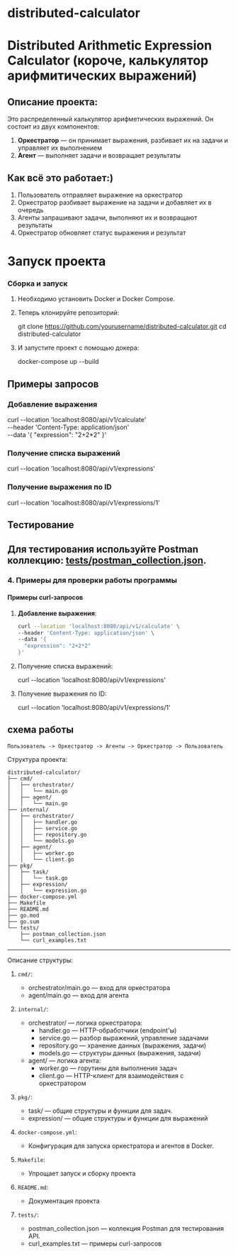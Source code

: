 # distributed-calculator
# Distributed Arithmetic Expression Calculator (короче, калькулятор арифмитических выражений)

## Описание проекта:

Это распределенный калькулятор арифметических выражений. Он состоит из двух компонентов:
1. **Оркестратор** — он принимает выражения, разбивает их на задачи и управляет их выполнением
2. **Агент** — выполняет задачи и возвращает результаты

## Как всё это работает:)

1. Пользователь отправляет выражение на оркестратор
2. Оркестратор разбивает выражение на задачи и добавляет их в очередь
3. Агенты запрашивают задачи, выполняют их и возвращают результаты
4. Оркестратор обновляет статус выражения и результат
   
# Запуск проекта

### Сборка и запуск

1. Необходимо установить Docker и Docker Compose.
2. Теперь клонируйте репозиторий:
  
   git clone https://github.com/yourusername/distributed-calculator.git
   cd distributed-calculator
   
3. И запустите проект с помощью докера:
  
   docker-compose up --build
## Примеры запросов

### Добавление выражения
curl --location 'localhost:8080/api/v1/calculate' \
--header 'Content-Type: application/json' \
--data '{
  "expression": "2+2*2"
}'
### Получение списка выражений
curl --location 'localhost:8080/api/v1/expressions'
### Получение выражения по ID
curl --location 'localhost:8080/api/v1/expressions/1'
## Тестирование

Для тестирования используйте Postman коллекцию: [tests/postman_collection.json](tests/postman_collection.json).
---

### 4. **Примеры для проверки работы программы**

#### Примеры curl-запросов

1. **Добавление выражения**:
   ```bash
   curl --location 'localhost:8080/api/v1/calculate' \
   --header 'Content-Type: application/json' \
   --data '{
     "expression": "2+2*2"
   }'
   
2. Получение списка выражений:
  
   curl --location 'localhost:8080/api/v1/expressions'
   
3. Получение выражения по ID:
  
   curl --location 'localhost:8080/api/v1/expressions/1'
   




## схема работы
```
Пользователь -> Оркестратор -> Агенты -> Оркестратор -> Пользователь
```
Структура проекта:
```
distributed-calculator/
├── cmd/
│   ├── orchestrator/
│   │   └── main.go
│   ├── agent/
│   │   └── main.go
├── internal/
│   ├── orchestrator/
│   │   ├── handler.go
│   │   ├── service.go
│   │   ├── repository.go
│   │   └── models.go
│   ├── agent/
│   │   ├── worker.go
│   │   └── client.go
├── pkg/
│   ├── task/
│   │   └── task.go
│   ├── expression/
│   │   └── expression.go
├── docker-compose.yml
├── Makefile
├── README.md
├── go.mod
├── go.sum
└── tests/
    ├── postman_collection.json
    └── curl_examples.txt 
```

---
Описание структуры:

1. `cmd/`:
   - orchestrator/main.go — вход для оркестратора
   - agent/main.go — вход для агента

2. `internal/`:
   - orchestrator/ — логика оркестратора:
     - handler.go — HTTP-обработчики (endpoint'ы)
     - service.go — разбор выражений, управление задачами
     - repository.go — хранение данных (выражения, задачи)
     - models.go — структуры данных (выражения, задачи)
   - agent/ — логика агента:
     - worker.go — горутины для выполнения задач
     - client.go — HTTP-клиент для взаимодействия с оркестратором

3. `pkg/`:
   - task/ — общие структуры и функции для задач.
   - expression/ — общие структуры и функции для выражений

4. `docker-compose.yml`:
   - Конфигурация для запуска оркестратора и агентов в Docker.

5. `Makefile`:
   - Упрощает запуск и сборку проекта

6. `README.md`:
   - Документация проекта

7. `tests/`:
   - postman_collection.json — коллекция Postman для тестирования API.
   - curl_examples.txt — примеры curl-запросов



